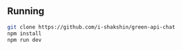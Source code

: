 ## Running

```bash
git clone https://github.com/i-shakshin/green-api-chat
npm install
npm run dev
```
